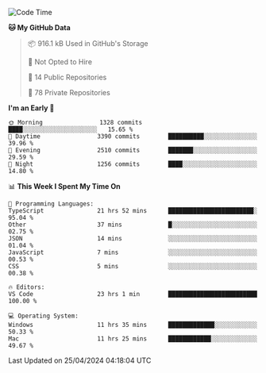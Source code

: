 <!--START_SECTION:waka-->
![Code Time](http://img.shields.io/badge/Code%20Time-5%2C566%20hrs%2045%20mins-blue)

**🐱 My GitHub Data** 

> 📦 916.1 kB Used in GitHub's Storage 
 > 
> 🚫 Not Opted to Hire
 > 
> 📜 14 Public Repositories 
 > 
> 🔑 78 Private Repositories 
 > 
**I'm an Early 🐤** 

```text
🌞 Morning                1328 commits        ████░░░░░░░░░░░░░░░░░░░░░   15.65 % 
🌆 Daytime                3390 commits        ██████████░░░░░░░░░░░░░░░   39.96 % 
🌃 Evening                2510 commits        ███████░░░░░░░░░░░░░░░░░░   29.59 % 
🌙 Night                  1256 commits        ████░░░░░░░░░░░░░░░░░░░░░   14.80 % 
```


📊 **This Week I Spent My Time On** 

```text
💬 Programming Languages: 
TypeScript               21 hrs 52 mins      ████████████████████████░   95.04 % 
Other                    37 mins             █░░░░░░░░░░░░░░░░░░░░░░░░   02.75 % 
JSON                     14 mins             ░░░░░░░░░░░░░░░░░░░░░░░░░   01.04 % 
JavaScript               7 mins              ░░░░░░░░░░░░░░░░░░░░░░░░░   00.53 % 
CSS                      5 mins              ░░░░░░░░░░░░░░░░░░░░░░░░░   00.38 % 

🔥 Editors: 
VS Code                  23 hrs 1 min        █████████████████████████   100.00 % 

💻 Operating System: 
Windows                  11 hrs 35 mins      █████████████░░░░░░░░░░░░   50.33 % 
Mac                      11 hrs 25 mins      ████████████░░░░░░░░░░░░░   49.67 % 
```


 Last Updated on 25/04/2024 04:18:04 UTC
<!--END_SECTION:waka-->

